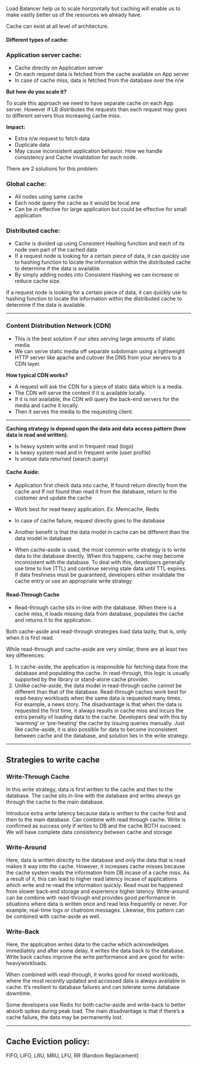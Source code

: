 <p>
Load Balancer help us to scale horizontally but caching will enable us to make vastly better us of the resources we already have.

Cache can exist at all level of architecture.
</p>

<h4> Different types of cache: </h4>

### Application server cache: 
  <ul>
	<li>	Cache directly on Application server </li>
	<li>	On each request data is fetched from the cache available on App server </li>
	<li>	In case of cache miss, data is fetched from the database over the n/w </li>
  </ul>

__But how do you scale it?__
<p> To scale this approach we need to have separate cache on each App server. However if LB distributes the requests than each request may goes to different servers thus increasing cache miss.</p>

__Impact:__
* Extra n/w request to fetch data
* Duplicate data
* May cause inconsistent application behavior. How we handle consistency and Cache invalidation for each node.

<p>There are 2 solutions for this problem: </p>

### Global cache: ###
* All nodes using same cache
* Each node query the cache as it would be local one
* Can be in effective for large application but could be effective for small application

### Distributed cache: ###
* Cache is divided up using Consistent Hashing function and each of its node own part of the cached data
* If a request node is looking for a certain piece of data, it can quickly use to hashing function to locate the information within the distributed cache to determine if the data is available. 	
* By simply adding nodes into Consistent Hashing we can increase or reduce cache size.

<p>If a request node is looking for a certain piece of data, it can quickly use to hashing function to locate the information within the distributed cache to determine if the data is available. </p>

--------------------------------------------------------------------------------------------------------------------

### Content Distribution Network (CDN) ###
* This is the best solution if our sites serving large amounts of static media
* We can serve static media off separate subdomain using a lightweight HTTP server like apache and cutover the DNS from your servers to a CDN layer.

__How typical CDN works?__
* A request will ask the CDN for a piece of static data which is a media.
* The CDN will serve the content if it is available locally.
* If it is not available, the CDN will query the back-end servers for the media and cache it locally.
* Then it serves the media to the requesting client.

---------------------------------------------------------------------------------------------------------------------


__Caching strategy is depend upon the data and data access pattern (how data is read and written).__
* Is heavy system write and in frequent read (logs)
* Is heavy system read and in frequent write (user profile)
* Is unique data returned (search query)

#### Cache Aside: 
* Application first check data into cache, If found return directly from the cache and If not found than read it from the database,   return to the customer and update the cache

* Work best for read heavy application. Ex: Memcache, Redis
* In case of cache failure, request directly goes to the database
* Another benefit is that the data model in cache can be different than the data model in database

* When cache-aside is used, the most common write strategy is to write data to the database directly. When this happens, cache may become inconsistent with the database. To deal with this, developers generally use time to live (TTL) and continue serving stale data until TTL expires. If data freshness must be guaranteed, developers either invalidate the cache entry or use an appropriate write strategy


#### Read-Through Cache 

* Read-through cache sits in-line with the database. When there is a cache miss, it loads missing data from database, populates the cache and returns it to the application.

<p>
Both cache-aside and read-through strategies load data lazily, that is, only when it is first read. 

While read-through and cache-aside are very similar, there are at least two key differences:
1.	In cache-aside, the application is responsible for fetching data from the database and populating the cache. In read-through, this logic is usually supported by the library or stand-alone cache provider.
2.	Unlike cache-aside, the data model in read-through cache cannot be different than that of the database.
Read-through caches work best for read-heavy workloads when the same data is requested many times. For example, a news story. The disadvantage is that when the data is requested the first time, it always results in cache miss and incurs the extra penalty of loading data to the cache. Developers deal with this by ‘warming’ or ‘pre-heating’ the cache by issuing queries manually. Just like cache-aside, it is also possible for data to become inconsistent between cache and the database, and solution lies in the write strategy.

</p>

-----------------------------------------------------------------------------------------------------


## Strategies to write cache
 
### Write-Through Cache
<p>In this write strategy, data is first written to the cache and then to the database. The cache sits in-line with the database and writes always go through the cache to the main database.
 
Introduce extra write latency because data is written to the cache first and then to the main database.  Can combine with read through cache. Write is confirmed as success only if writes to DB and the cache BOTH succeed. We will have complete data consistency between cache and storage
</p>

### Write-Around
<p>
Here, data is written directly to the database and only the data that is read makes it way into the cache. However, it increases cache misses because the cache system reads the information from DB incase of a cache miss. As a result of it, this can lead to higher read latency incase of applications which write and re-read the information quickly. Read must be happened from slower back-end storage and experience higher latency.
Write-around can be combine with read-through and provides good performance in situations where data is written once and read less frequently or never. For example, real-time logs or chatroom messages. Likewise, this pattern can be combined with cache-aside as well.
</p>

### Write-Back
<p> Here, the application writes data to the cache which acknowledges immediately and after some delay, it writes the data back to the database. Write back caches improve the write performance and are good for write-heavyworkloads.

When combined with read-through, it works good for mixed workloads, where the most recently updated and accessed data is always available in cache. It’s resilient to database failures and can tolerate some database downtime. 

Some developers use Redis for both cache-aside and write-back to better absorb spikes during peak load. The main disadvantage is that if there’s a cache failure, the data may be permanently lost.
</p>

-----------------------------------------------------------------------------------------------------------------

## Cache Eviction policy:
FIFO, LIFO, LRU, MRU, LFU, RR (Random Replacement)

